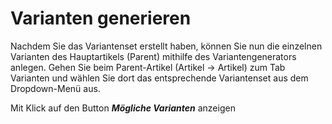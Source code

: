# Varianten generieren

Nachdem Sie das Variantenset erstellt haben, können Sie nun die einzelnen Varianten des Hauptartikels (Parent) mithilfe des Variantengenerators anlegen. Gehen Sie beim Parent-Artikel (Artikel → Artikel) zum Tab Varianten und wählen Sie dort das entsprechende Variantenset aus dem Dropdown-Menü aus. 

Mit Klick auf den Button ***Mögliche Varianten*** anzeigen

